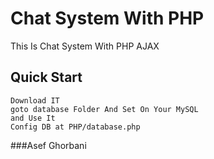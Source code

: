 # Chat System With PHP

This Is Chat System With PHP AJAX

## Quick Start

```
Download IT
goto database Folder And Set On Your MySQL
and Use It 
Config DB at PHP/database.php
```


###Asef Ghorbani